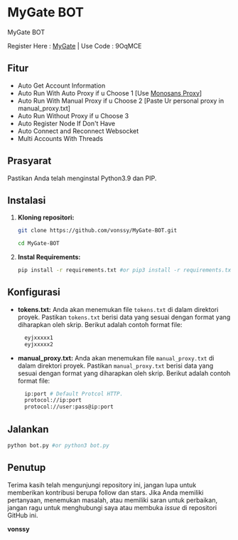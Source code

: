 # MyGate BOT
MyGate BOT

Register Here : [MyGate](https://app.mygate.network/login?code=9OqMCE) | Use Code : 9OqMCE

## Fitur

  - Auto Get Account Information
  - Auto Run With Auto Proxy if u Choose 1 [Use [Monosans Proxy](https://raw.githubusercontent.com/monosans/proxy-list/main/proxies/all.txt)]
  - Auto Run With Manual Proxy if u Choose 2 [Paste Ur personal proxy in manual_proxy.txt]
  - Auto Run Without Proxy if u Choose 3
  - Auto Register Node If Don't Have
  - Auto Connect and Reconnect Websocket
  - Multi Accounts With Threads

## Prasyarat

Pastikan Anda telah menginstal Python3.9 dan PIP.

## Instalasi

1. **Kloning repositori:**
   ```bash
   git clone https://github.com/vonssy/MyGate-BOT.git
   ```
   ```bash
   cd MyGate-BOT
   ```

2. **Instal Requirements:**
   ```bash
   pip install -r requirements.txt #or pip3 install -r requirements.txt
   ```

## Konfigurasi

- **tokens.txt:** Anda akan menemukan file `tokens.txt` di dalam direktori proyek. Pastikan `tokens.txt` berisi data yang sesuai dengan format yang diharapkan oleh skrip. Berikut adalah contoh format file:

  ```bash
    eyjxxxxx1
    eyjxxxxx2
  ```
- **manual_proxy.txt:** Anda akan menemukan file `manual_proxy.txt` di dalam direktori proyek. Pastikan `manual_proxy.txt` berisi data yang sesuai dengan format yang diharapkan oleh skrip. Berikut adalah contoh format file:
  ```bash
    ip:port # Default Protcol HTTP.
    protocol://ip:port
    protocol://user:pass@ip:port
  ```

## Jalankan

```bash
python bot.py #or python3 bot.py
```

## Penutup

Terima kasih telah mengunjungi repository ini, jangan lupa untuk memberikan kontribusi berupa follow dan stars.
Jika Anda memiliki pertanyaan, menemukan masalah, atau memiliki saran untuk perbaikan, jangan ragu untuk menghubungi saya atau membuka *issue* di repositori GitHub ini.

**vonssy**